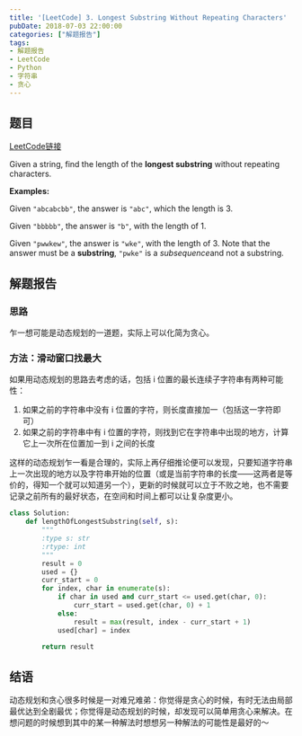 ```yaml
---
title: '[LeetCode] 3. Longest Substring Without Repeating Characters'
pubDate: 2018-07-03 22:00:00
categories: ["解题报告"]
tags:
- 解题报告
- LeetCode
- Python
- 字符串
- 贪心
---
```


## 题目

[LeetCode链接](https://leetcode.com/problems/longest-substring-without-repeating-characters/description/)

Given a string, find the length of the **longest substring** without repeating characters.

**Examples:**

Given `"abcabcbb"`, the answer is `"abc"`, which the length is 3.

Given `"bbbbb"`, the answer is `"b"`, with the length of 1.

Given `"pwwkew"`, the answer is `"wke"`, with the length of 3. Note that the answer must be a **substring**, `"pwke"` is a *subsequence*and not a substring.

## 解题报告

### 思路

乍一想可能是动态规划的一道题，实际上可以化简为贪心。

### 方法：滑动窗口找最大

如果用动态规划的思路去考虑的话，包括 i 位置的最长连续子字符串有两种可能性：

1. 如果之前的字符串中没有 i 位置的字符，则长度直接加一（包括这一字符即可）
2. 如果之前的字符串中有 i 位置的字符，则找到它在字符串中出现的地方，计算它上一次所在位置加一到 i 之间的长度

这样的动态规划乍一看是合理的，实际上再仔细推论便可以发现，只要知道字符串上一次出现的地方以及字符串开始的位置（或是当前字符串的长度——这两者是等价的，得知一个就可以知道另一个），更新的时候就可以立于不败之地，也不需要记录之前所有的最好状态，在空间和时间上都可以让复杂度更小。

```python
class Solution:
    def lengthOfLongestSubstring(self, s):
        """
        :type s: str
        :rtype: int
        """
        result = 0
        used = {}
        curr_start = 0
        for index, char in enumerate(s):
            if char in used and curr_start <= used.get(char, 0):
                curr_start = used.get(char, 0) + 1
            else:
                result = max(result, index - curr_start + 1)
            used[char] = index

        return result
```

## 结语

动态规划和贪心很多时候是一对难兄难弟：你觉得是贪心的时候，有时无法由局部最优达到全剧最优；你觉得是动态规划的时候，却发现可以简单用贪心来解决。在想问题的时候想到其中的某一种解法时想想另一种解法的可能性是最好的～
